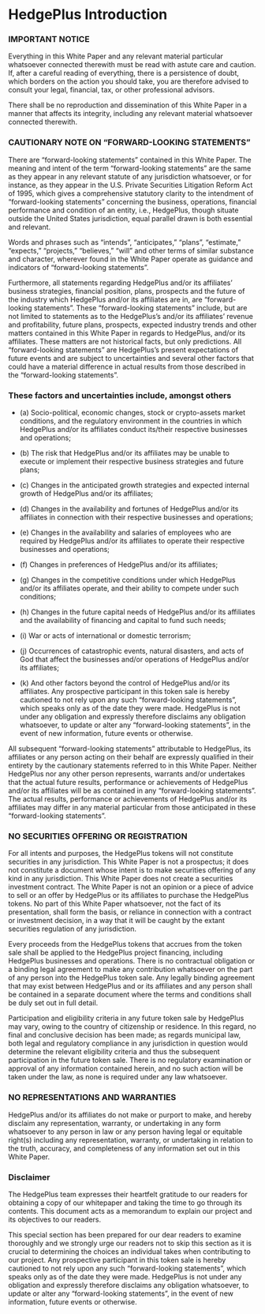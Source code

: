 <!-- markdownlint-disable MD041 -->
<!-- markdownlint-disable MD033 -->

# HedgePlus Introduction

### IMPORTANT NOTICE

Everything in this White Paper and any relevant material particular
whatsoever connected therewith must be read with astute care and caution.
If, after a careful reading of everything, there is a persistence of doubt, which borders on the action you should take, you are therefore advised to consult your legal, financial, tax, or other professional advisors. 

There shall be no reproduction and dissemination of this White Paper in a manner that affects its integrity, including any relevant material whatsoever connected therewith. 

### CAUTIONARY NOTE ON “FORWARD-LOOKING STATEMENTS” 

There are “forward-looking statements” contained in this White Paper. The meaning and intent of the term “forward-looking statements” are the same as they appear in any relevant statute of any jurisdiction whatsoever, or for instance, as they appear in the U.S. Private Securities Litigation Reform Act of 1995, which gives a comprehensive statutory clarity to the intendment of “forward-looking statements” concerning the business, operations, financial performance and condition of an entity, i.e., HedgePlus, though situate outside the United States jurisdiction, equal parallel drawn is both essential and
relevant. 

Words and phrases such as “intends”, “anticipates,” “plans”, “estimate,”
“expects,” “projects,” “believes,” “will” and other terms of similar substance and character, wherever found in the White Paper operate as guidance and indicators of “forward-looking statements”. 

Furthermore, all statements regarding HedgePlus and/or its affiliates’ business strategies, financial position, plans, prospects and the future of the industry which HedgePlus and/or its affiliates are in, are “forward-looking statements”. These “forward-looking statements” include, but are not limited to statements as to the HedgePlus’s and/or its affiliates’ revenue and profitability, future plans, prospects, expected industry trends and other matters contained in this White Paper in regards to HedgePlus, and/or its affiliates. These matters are not
historical facts, but only predictions. All “forward-looking statements” are HedgePlus’s present expectations of future events and are subject to uncertainties and several other factors that could have a material difference in actual results from those described in the “forward-looking statements”. 

### These factors and uncertainties include, amongst others

* (a) Socio-political, economic changes, stock or crypto-assets market conditions, and the regulatory environment in the countries in which HedgePlus and/or its affiliates conduct its/their respective
businesses and operations; 

* (b) The risk that HedgePlus and/or its affiliates may be unable to execute or implement their respective business strategies and future plans; 

* (c) Changes in the anticipated growth strategies and expected internal
growth of HedgePlus and/or its affiliates; 

* (d) Changes in the availability and fortunes of HedgePlus and/or its affiliates in connection with their respective businesses and operations; 

* (e) Changes in the availability and salaries of employees who are required by HedgePlus and/or its affiliates to operate their respective businesses and operations; 

* (f) Changes in preferences of HedgePlus and/or its affiliates; 

* (g) Changes in the competitive conditions under which HedgePlus and/or its affiliates operate, and their ability to compete under such conditions; 

* (h) Changes in the future capital needs of HedgePlus and/or its affiliates and the availability of financing and capital to fund such needs; 

* (i) War or acts of international or domestic terrorism;

* (j) Occurrences of catastrophic events, natural disasters, and acts of God that affect the businesses and/or operations of HedgePlus and/or its affiliates; 

* (k) And other factors beyond the control of HedgePlus and/or its affiliates.
Any prospective participant in this token sale is hereby cautioned to not rely upon any such “forward-looking statements”, which speaks only as of the date they were made. HedgePlus is not under any obligation and expressly therefore disclaims any obligation whatsoever, to update or alter any “forward-looking statements”, in the event of new information, future events or otherwise. 

All subsequent “forward-looking statements” attributable to HedgePlus, its affiliates or any person acting on their behalf are expressly qualified in their entirety by the cautionary statements referred to in this White Paper. Neither HedgePlus nor any other person represents, warrants and/or undertakes that the actual future results, performance or achievements of HedgePlus and/or its
affiliates will be as contained in any “forward-looking statements”. The actual results, performance or achievements of HedgePlus and/or its affiliates may differ in any material particular from those anticipated in these “forward-looking statements”. 


### NO SECURITIES OFFERING OR REGISTRATION

For all intents and purposes, the HedgePlus tokens will not constitute securities in any jurisdiction. This White Paper is not a prospectus; it does not constitute a document whose intent is to make securities offering of any kind in any jurisdiction. This White Paper does not create a securities investment contract. The White Paper is not an opinion or a piece of advice to sell or an offer by HedgePlus or its affiliates to purchase the HedgePlus tokens. No part of this White Paper whatsoever, not the fact of its presentation, shall form the basis,
or reliance in connection with a contract or investment decision, in a way
that it will be caught by the extant securities regulation of any jurisdiction. 

Every proceeds from the HedgePlus tokens that accrues from the token sale shall be applied to the HedgePlus project financing, including HedgePlus businesses and operations. There is no contractual obligation or a binding legal agreement to make any contribution whatsoever on the part of any person into the HedgePlus token sale. 
Any legally binding agreement that may exist between HedgePlus and or its affiliates and any person shall be contained in a separate document where the terms and conditions shall be duly set out in full detail. 

Participation and eligibility criteria in any future token sale by HedgePlus may vary, owing to the country of citizenship or residence. In this regard, no final and conclusive decision has been made; as regards municipal law, both legal and regulatory compliance in any jurisdiction in question would determine the relevant eligibility criteria and thus the subsequent participation in the future token sale. There is no regulatory examination or approval of any information contained herein, and no such action will be taken under the law, as none is required under any law whatsoever.

### NO REPRESENTATIONS AND WARRANTIES 

HedgePlus and/or its affiliates do not make or purport to make, and hereby disclaim any representation, warranty, or undertaking in any form whatsoever to any person in law or any person having legal or equitable right(s) including any representation, warranty, or undertaking in relation to the truth, accuracy, and completeness of any information set out in this White Paper. 

### Disclaimer

The HedgePlus team expresses their heartfelt gratitude to our readers for obtaining a copy of our whitepaper and taking the time to go through its contents. This document acts as a memorandum to explain our project and its objectives to our readers. 

This special section has been prepared for our dear readers to examine
thoroughly and we strongly urge our readers not to skip this section as it is crucial to determining the choices an individual takes when contributing to our project.
Any prospective participant in this token sale is hereby cautioned to not rely upon any such “forward-looking statements”, which speaks only as of the date they were made. HedgePlus is not under any obligation and expressly therefore disclaims any obligation whatsoever, to update or alter any “forward-looking statements”, in the event of new information, future events or otherwise. 

